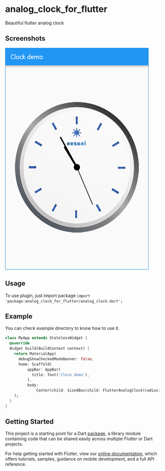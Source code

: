 # analog_clock_for_flutter

Beautiful flutter analog clock

## Screenshots
<img src='clock01.png'>

## Usage
To use plugin, just import package `import 'package:analog_clock_for_flutter/analog_clock.dart';`

## Example
You can check example directory to know how to use it.
```dart
class MyApp extends StatelessWidget {
  @override
  Widget build(BuildContext context) {
    return MaterialApp(
      debugShowCheckedModeBanner: false,
      home: Scaffold(
          appBar: AppBar(
            title: Text('Clock demo'),
          ),
          body:
              Center(child: SizedBox(child: FlutterAnalogClock(radius: 400)))),
    );
  }
}
```
## Getting Started

This project is a starting point for a Dart
[package](https://flutter.dev/developing-packages/),
a library module containing code that can be shared easily across
multiple Flutter or Dart projects.

For help getting started with Flutter, view our 
[online documentation](https://flutter.dev/docs), which offers tutorials, 
samples, guidance on mobile development, and a full API reference.
